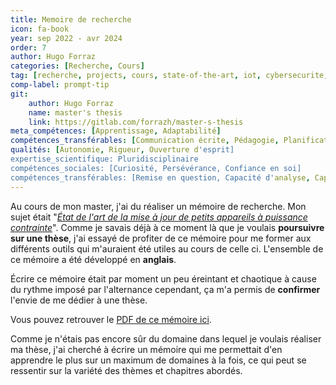 ```yaml
---
title: Memoire de recherche
icon: fa-book 
year: sep 2022 - avr 2024
order: 7
author: Hugo Forraz
categories: [Recherche, Cours]
tag: [recherche, projects, cours, state-of-the-art, iot, cybersecurite, anglais]
comp-label: prompt-tip
git: 
    author: Hugo Forraz
    name: master's thesis
    link: https://gitlab.com/forrazh/master-s-thesis
meta_compétences: [Apprentissage, Adaptabilité] 
compétences_transférables: [Communication écrite, Pédagogie, Planification, Veille, Langues, Informatique]
qualités: [Autonomie, Rigueur, Ouverture d'esprit]
expertise_scientifique: Pluridisciplinaire
compétences_sociales: [Curiosité, Persévérance, Confiance en soi]
compétences_transférables: [Remise en question, Capacité d'analyse, Capacité de synthèse, Formuler un problème, Esprit critique]
---
```


Au cours de mon master, j'ai du réaliser un mémoire de recherche. Mon sujet était "*<u>État de l'art de la mise à jour de petits appareils à puissance contrainte</u>*". Comme je savais déjà à ce moment là que je voulais **poursuivre sur une thèse**, j'ai essayé de profiter de ce mémoire pour me former aux différents outils qui m'auraient été utiles au cours de celle ci. L'ensemble de ce mémoire a été développé en **anglais**.

Écrire ce mémoire était par moment un peu éreintant et chaotique à cause du rythme imposé par l'alternance cependant, ça m'a permis de **confirmer** l'envie de me dédier à une thèse.

Vous pouvez retrouver le [PDF de ce mémoire ici](../../assets/pdfs/documents-competence-compedoc-forrazh/master-thesis-hf-final.pdf). 

Comme je n'étais pas encore sûr du domaine dans lequel je voulais réaliser ma thèse, j'ai cherché à écrire un mémoire qui me permettait d'en apprendre le plus sur un maximum de domaines à la fois, ce qui peut se ressentir sur la variété des thèmes et chapitres abordés.

